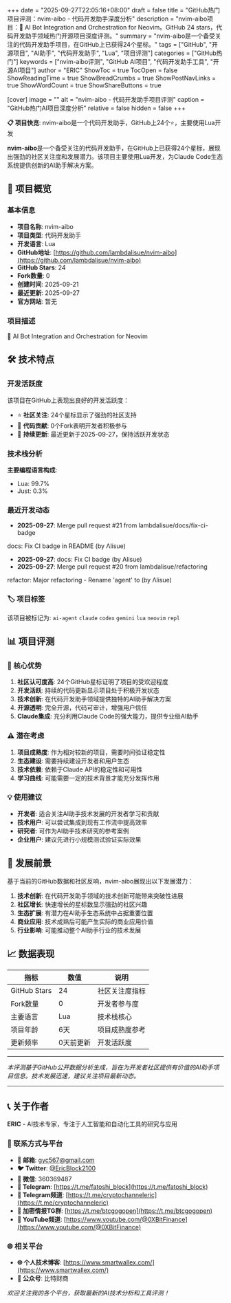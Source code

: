 +++
date = "2025-09-27T22:05:16+08:00"
draft = false
title = "GitHub热门项目评测：nvim-aibo - 代码开发助手深度分析"
description = "nvim-aibo项目：🦾  AI Bot Integration and Orchestration for Neovim。GitHub 24 stars，代码开发助手领域热门开源项目深度评测。"
summary = "nvim-aibo是一个备受关注的代码开发助手项目，在GitHub上已获得24个星标。"
tags = ["GitHub", "开源项目", "AI助手", "代码开发助手", "Lua", "项目评测"]
categories = ["GitHub热门"]
keywords = ["nvim-aibo评测", "GitHub AI项目", "代码开发助手工具", "开源AI项目"]
author = "ERIC"
ShowToc = true
TocOpen = false
ShowReadingTime = true
ShowBreadCrumbs = true
ShowPostNavLinks = true
ShowWordCount = true
ShowShareButtons = true

[cover]
image = ""
alt = "nvim-aibo - 代码开发助手项目评测"
caption = "GitHub热门AI项目深度分析"
relative = false
hidden = false
+++

**📋 项目快览**: nvim-aibo是一个代码开发助手，GitHub上24个⭐，主要使用Lua开发

**nvim-aibo**是一个备受关注的代码开发助手，在GitHub上已获得24个星标，展现出强劲的社区关注度和发展潜力。该项目主要使用Lua开发，为Claude Code生态系统提供创新的AI助手解决方案。

## 🎯 项目概览

### 基本信息
- **项目名称**: nvim-aibo
- **项目类型**: 代码开发助手
- **开发语言**: Lua
- **GitHub地址**: [https://github.com/lambdalisue/nvim-aibo](https://github.com/lambdalisue/nvim-aibo)
- **GitHub Stars**: 24
- **Fork数量**: 0
- **创建时间**: 2025-09-21
- **最近更新**: 2025-09-27
- **官方网站**: 暂无

### 项目描述
🦾  AI Bot Integration and Orchestration for Neovim

## 🛠️ 技术特点

### 开发活跃度
该项目在GitHub上表现出良好的开发活跃度：
- ⭐ **社区关注**: 24个星标显示了强劲的社区支持
- 🔄 **代码贡献**: 0个Fork表明开发者积极参与
- 📅 **持续更新**: 最近更新于2025-09-27，保持活跃开发状态

### 技术栈分析

**主要编程语言构成**:
- Lua: 99.7%
- Just: 0.3%


### 最近开发动态
- **2025-09-27**: Merge pull request #21 from lambdalisue/docs/fix-ci-badge

docs: Fix CI badge in README (by Λlisue)
- **2025-09-27**: docs: Fix CI badge (by Alisue)
- **2025-09-27**: Merge pull request #20 from lambdalisue/refactoring

refactor: Major refactoring - Rename 'agent' to (by Λlisue)


### 🏷️ 项目标签
该项目被标记为: `ai-agent` `claude` `codex` `gemini` `lua` `neovim` `repl`


## 📊 项目评测

### 🎯 核心优势
1. **社区认可度高**: 24个GitHub星标证明了项目的受欢迎程度
2. **开发活跃**: 持续的代码更新显示项目处于积极开发状态
3. **技术创新**: 在代码开发助手领域提供独特的AI助手解决方案
4. **开源透明**: 完全开源，代码可审计，增强用户信任
5. **Claude集成**: 充分利用Claude Code的强大能力，提供专业级AI助手

### ⚠️ 潜在考虑
1. **项目成熟度**: 作为相对较新的项目，需要时间验证稳定性
2. **生态建设**: 需要持续建设开发者和用户生态
3. **技术依赖**: 依赖于Claude API的稳定性和可用性
4. **学习曲线**: 可能需要一定的技术背景才能充分发挥作用

### 💡 使用建议
- **开发者**: 适合关注AI助手技术发展的开发者学习和贡献
- **技术用户**: 可以尝试集成到现有工作流中提高效率
- **研究者**: 可作为AI助手技术研究的参考案例
- **企业用户**: 建议先进行小规模测试验证实际效果

## 🔮 发展前景

基于当前的GitHub数据和社区反响，nvim-aibo展现出以下发展潜力：

1. **技术创新**: 在代码开发助手领域的技术创新可能带来突破性进展
2. **社区增长**: 快速增长的星标数显示强劲的社区兴趣
3. **生态扩展**: 有潜力在AI助手生态系统中占据重要位置
4. **商业应用**: 技术成熟后可能产生实际的商业应用价值
5. **行业影响**: 可能推动整个AI助手行业的技术发展

## 📈 数据表现

| 指标 | 数值 | 说明 |
|------|------|------|
| GitHub Stars | 24 | 社区关注度指标 |
| Fork数量 | 0 | 开发者参与度 |
| 主要语言 | Lua | 技术栈核心 |
| 项目年龄 | 6天 | 项目成熟度参考 |
| 更新频率 | 0天前更新 | 开发活跃度 |

---

*本评测基于GitHub公开数据分析生成，旨在为开发者社区提供有价值的AI助手项目信息。技术发展迅速，建议关注项目最新动态。*

---

## 📞 关于作者

**ERIC** - AI技术专家，专注于人工智能和自动化工具的研究与应用

### 🔗 联系方式与平台

- **📧 邮箱**: [gyc567@gmail.com](mailto:gyc567@gmail.com)
- **🐦 Twitter**: [@EricBlock2100](https://twitter.com/EricBlock2100)
- **💬 微信**: 360369487
- **📱 Telegram**: [https://t.me/fatoshi_block](https://t.me/fatoshi_block)
- **📢 Telegram频道**: [https://t.me/cryptochanneleric](https://t.me/cryptochanneleric)
- **👥 加密情报TG群**: [https://t.me/btcgogopen](https://t.me/btcgogopen)
- **🎥 YouTube频道**: [https://www.youtube.com/@0XBitFinance](https://www.youtube.com/@0XBitFinance)

### 🌐 相关平台

- **🌐 个人技术博客**: [https://www.smartwallex.com/](https://www.smartwallex.com/)
- **📖 公众号**: 比特财商

*欢迎关注我的各个平台，获取最新的AI技术分析和工具评测！*
